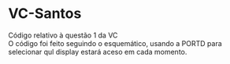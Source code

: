 # VC-Santos
Código relativo à questão 1 da VC<br/>
O código foi feito seguindo o esquemático, usando a PORTD para selecionar qul display estará aceso em cada momento.
